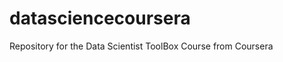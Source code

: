 datasciencecoursera
===================
Repository for the Data Scientist ToolBox Course from Coursera
